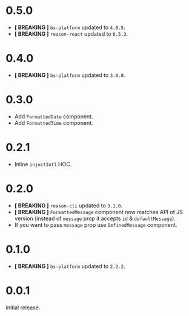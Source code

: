 # 0.5.0
* **[ BREAKING ]** `bs-platform` updated to `4.0.5`.
* **[ BREAKING ]** `reason-react` updated to `0.5.3`.

# 0.4.0
* **[ BREAKING ]** `bs-platform` updated to `3.0.0`.

# 0.3.0
* Add `FormattedDate` component.
* Add `FormattedTime` component.

# 0.2.1
* Inline `injectIntl` HOC.

# 0.2.0
* **[ BREAKING ]** `reason-cli` updated to `3.1.0`.
* **[ BREAKING ]** `FormattedMessage` component now matches API of JS version (instead of `message` prop it accepts `id` & `defaultMessage`).
* If you want to pass `message` prop use `DefinedMessage` component.

# 0.1.0
* **[ BREAKING ]** `bs-platform` updated to `2.2.2`.

# 0.0.1
Initial release.
